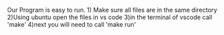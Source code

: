 Our Program is easy to run. 
    1) Make sure all files are in the same directory
    2)Using ubuntu open the files in vs code
    3)in the terminal of vscode call 'make'
    4)next you will need to call 'make run'
